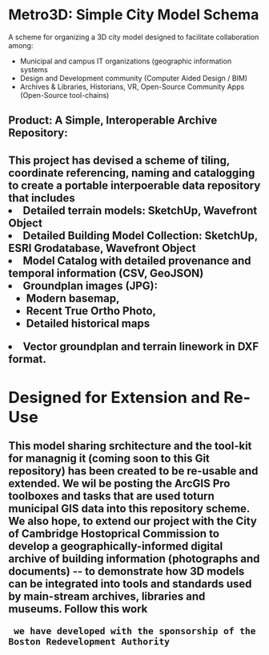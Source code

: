 # Metro3D: Simple City Model Schema
A scheme for organizing a 3D city model designed to facilitate collaboration among:

<ul>
  <li>Municipal and campus IT organizations (geographic information systems
  <li>Design and Development community (Computer Aided Design / BIM)
  <li>Archives & Libraries, Historians, VR, Open-Source Community Apps  (Open-Source tool-chains) 
</ul>

<h2>Product: A Simple, Interoperable Archive Repository:<h2>
 This project has devised a scheme of tiling, coordinate referencing, naming and catalogging 
 to create a portable interpoerable data repository that includes
  
  <li>Detailed terrain models: SketchUp, Wavefront Object
   <li>Detailed Building Model Collection: SketchUp, ESRI Grodatabase, Wavefront Object
   <li>Model Catalog with detailed provenance and temporal information (CSV, GeoJSON) 
   <li>Groundplan images (JPG): 
      <ul>
          <li>Modern basemap, 
          <li>Recent True Ortho Photo, 
          <li>Detailed historical maps 
      </ul>
   <li>Vector groundplan and terrain linework in DXF format.

 <h2>Designed for Extension and Re-Use</h2>
 This model sharing srchitecture and the tool-kit for managnig it (coming soon to this Git repository) has been created to be re-usable and extended. We wil be posting the ArcGIS Pro toolboxes and tasks that are used toturn municipal GIS data into this repository scheme.  We also hope, to extend our project with the City of Cambridge Hostoprical Commission to develop a geographically-informed digital archive of building information (photographs and documents) -- to demonstrate how 3D models can be integrated into tools and standards used by main-stream archives, libraries and museums.  Follow this work   
     
     
     we have developed with the sponsorship of the Boston Redevelopment Authority 

